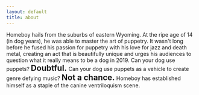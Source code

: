 ```yaml
---
layout: default
title: about
---
```



<p>Homeboy hails from the suburbs of eastern Wyoming. At the ripe age of 14 (in dog years), he was able to master the art of puppetry. It wasn't long before he fused his passion for puppetry with his love for jazz and death metal, creating an act that is beautifully unique and urges his audiences to question what it really means to be a dog in 2019. Can your dog use puppets?   <b style="font-size: 150%;">Doubtful. </b>   Can your dog use puppets as a vehicle to create genre defying music? <b style="font-size: 150%;">Not a chance.</b> Homeboy has established himself as a staple of the canine ventriloquism scene. </p>

